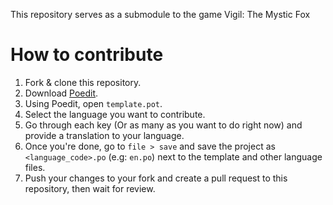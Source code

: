 This repository serves as a submodule to the game Vigil: The Mystic Fox

# How to contribute
1. Fork & clone this repository.
2. Download [Poedit](https://poedit.net/).
3. Using Poedit, open `template.pot`.
4. Select the language you want to contribute.
5. Go through each key (Or as many as you want to do right now) and provide a translation to your language.
6. Once you're done, go to `file > save` and save the project as `<language_code>.po` (e.g: `en.po`) next to the template and other language files.
7. Push your changes to your fork and create a pull request to this repository, then wait for review.
